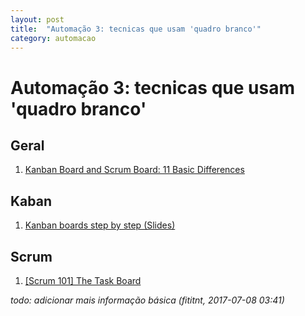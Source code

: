 ```yaml
---
layout: post
title:  "Automação 3: tecnicas que usam 'quadro branco'"
category: automacao
---
```


# Automação 3: tecnicas que usam 'quadro branco'

## Geral

1. [Kanban Board and Scrum Board: 11 Basic Differences](https://realtimeboard.com/blog/scrum-kanban-boards-differences/#.WWB_vR_6xhE)

## Kaban

1. [Kanban boards step by step (Slides)](https://www.slideshare.net/GiulioRoggero/how-a-kanban-board-works?ref=https://realtimeboard.com/blog/scrum-kanban-boards-differences/)

## Scrum

1. [[Scrum 101] The Task Board](https://www.youtube.com/watch?time_continue=137&v=Ti2g66b7MUo)

_todo: adicionar mais informação básica (fititnt, 2017-07-08 03:41)_
